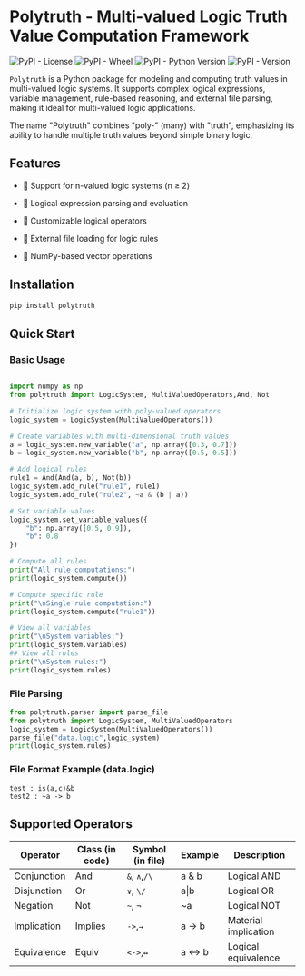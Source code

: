 # Polytruth - Multi-valued Logic Truth Value Computation Framework
![PyPI - License](https://img.shields.io/pypi/l/polytruth)
![PyPI - Wheel](https://img.shields.io/pypi/wheel/polytruth)
![PyPI - Python Version](https://img.shields.io/pypi/pyversions/polytruth)
![PyPI - Version](https://img.shields.io/pypi/v/polytruth)

`Polytruth` is a Python package for modeling and computing truth values in multi-valued logic systems. It supports complex logical expressions, variable management, rule-based reasoning, and external file parsing, making it ideal for  multi-valued logic applications. 

The name "Polytruth" combines "poly-" (many) with "truth", emphasizing its ability to handle multiple truth values beyond simple binary logic.

## Features
- 🧠 Support for n-valued logic systems (n ≥ 2)

- 📝 Logical expression parsing and evaluation

- 🔧 Customizable logical operators


- 📁 External file loading for logic rules

- 🚀 NumPy-based vector operations

## Installation
```bash
pip install polytruth
```

## Quick Start
### Basic Usage
```python

import numpy as np
from polytruth import LogicSystem, MultiValuedOperators,And, Not

# Initialize logic system with poly-valued operators
logic_system = LogicSystem(MultiValuedOperators())

# Create variables with multi-dimensional truth values
a = logic_system.new_variable("a", np.array([0.3, 0.7]))  
b = logic_system.new_variable("b", np.array([0.5, 0.5]))  

# Add logical rules
rule1 = And(And(a, b), Not(b))
logic_system.add_rule("rule1", rule1)
logic_system.add_rule("rule2", ~a & (b | a))

# Set variable values
logic_system.set_variable_values({
    "b": np.array([0.5, 0.9]),  
    "b": 0.8  
})

# Compute all rules
print("All rule computations:")
print(logic_system.compute())

# Compute specific rule
print("\nSingle rule computation:")
print(logic_system.compute("rule1"))

# View all variables
print("\nSystem variables:")
print(logic_system.variables)
## View all rules
print("\nSystem rules:")
print(logic_system.rules)
```
### File Parsing

```python
from polytruth.parser import parse_file
from polytruth import LogicSystem, MultiValuedOperators
logic_system = LogicSystem(MultiValuedOperators())
parse_file("data.logic",logic_system)
print(logic_system.rules)
```
### File Format Example (data.logic)
```
test : is(a,c)&b
test2 : ~a -> b
```
## Supported Operators

|Operator|Class (in code)|Symbol (in file)|Example|Description|
|--|--|--|--|--|
|Conjunction|And|`&`, `∧`,`/\` |a & b|Logical AND|
|Disjunction|Or|`∨`, `\/`| a\|b |Logical OR|
|Negation|Not|`~`, `¬`|~a|Logical NOT|
|Implication|Implies|`->`,`→`|a -> b|Material implication|
|Equivalence|Equiv|`<->`,`↔`|a <-> b|Logical equivalence|
